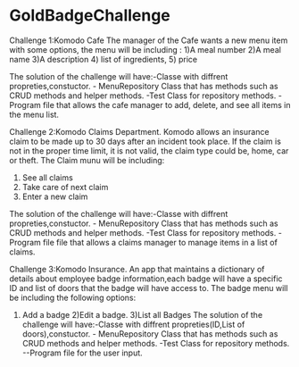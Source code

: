 # GoldBadgeChallenge
Challenge 1:Komodo Cafe
The manager of the Cafe wants a new menu item with some options, the menu will be including :
1)A meal number
2)A meal name
3)A description
4) list of ingredients,
5) price

The solution of the challenge will have:-Classe with diffrent propreties,constuctor.
                                        - MenuRepository Class that has methods such as CRUD methods and helper methods.
                                        -Test Class for repository methods.
                                        -Program file that allows the cafe manager to add, delete, and see all items in the menu list.
                                        
                                        
                                        
Challenge 2:Komodo Claims Department. 
Komodo allows an insurance claim to be made up to 30 days after an incident took place. If the claim is not in the proper time limit, it is not valid, the claim type could be, home, car or theft.
The Claim munu will be including:
1) See all claims
2) Take care of next claim
3) Enter a new claim

The solution of the challenge will have:-Classe with diffrent propreties,constuctor.
                                        - MenuRepository Class that has methods such as CRUD methods and helper methods.
                                        -Test Class for repository methods.
                                        -Program file file that allows a claims manager to manage items in a list of claims.
                                        
 Challenge 3:Komodo Insurance.
 An app that maintains a dictionary of details about employee badge information,each badge will have a specific ID and list of doors that the badge will have access to. The badge menu will be including the following options:
1) Add a badge
2)Edit a badge.
3)List all Badges
The solution of the challenge will have:-Classe with diffrent propreties(ID,List of doors),constuctor.
                                        - MenuRepository Class that has methods such as CRUD methods and helper methods.
                                        -Test Class for repository methods.
                                        --Program file for the user input.


                                        
 
